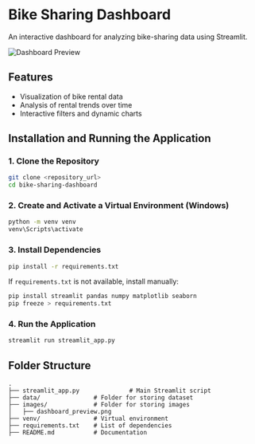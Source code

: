 # Bike Sharing Dashboard

An interactive dashboard for analyzing bike-sharing data using Streamlit.

![Dashboard Preview](images/Dashboard%20Bike%20Sharing.png)

## Features
- Visualization of bike rental data  
- Analysis of rental trends over time  
- Interactive filters and dynamic charts  

## Installation and Running the Application

### 1. Clone the Repository
```sh
git clone <repository_url>
cd bike-sharing-dashboard
```

### 2. Create and Activate a Virtual Environment (Windows)
```sh
python -m venv venv
venv\Scripts\activate
```

### 3. Install Dependencies
```sh
pip install -r requirements.txt
```

If `requirements.txt` is not available, install manually:
```sh
pip install streamlit pandas numpy matplotlib seaborn
pip freeze > requirements.txt
```

### 4. Run the Application
```sh
streamlit run streamlit_app.py
```

## Folder Structure
```
.
├── streamlit_app.py              # Main Streamlit script
├── data/               # Folder for storing dataset
├── images/             # Folder for storing images
│   ├── dashboard_preview.png
├── venv/               # Virtual environment
├── requirements.txt    # List of dependencies
├── README.md           # Documentation
```
